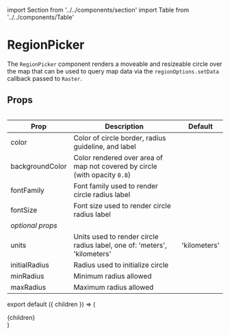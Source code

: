 import Section from '../../components/section'
import Table from '../../components/Table'

# RegionPicker

The `RegionPicker` component renders a moveable and resizeable circle over the map that can be used to query map data via the `regionOptions.setData` callback passed to `Raster`.

## Props

<Table>

| Prop             | Description                                                                | Default      |
| ---------------- | -------------------------------------------------------------------------- | ------------ |
| color            | Color of circle border, radius guideline, and label                        |              |
| backgroundColor  | Color rendered over area of map not covered by circle (with opacity `0.8`) |              |
| fontFamily       | Font family used to render circle radius label                             |              |
| fontSize         | Font size used to render circle radius label                               |              |
| _optional props_ |                                                                            |              |
| units            | Units used to render circle radius label, one of: 'meters', 'kilometers'   | 'kilometers' |
| initialRadius    | Radius used to initialize circle                                           |              |
| minRadius        | Minimum radius allowed                                                     |              |
| maxRadius        | Maximum radius allowed                                                     |              |

</Table>

export default ({ children }) => (
  <Section name='regionpicker'>{children}</Section>
)
